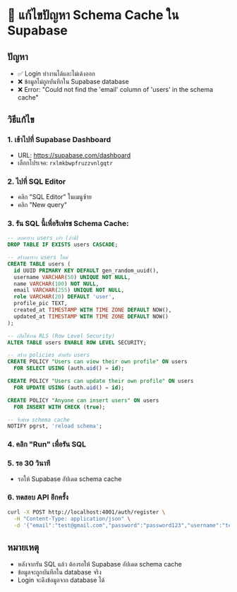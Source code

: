 # 🔧 แก้ไขปัญหา Schema Cache ใน Supabase

## ปัญหา
- ✅ Login ทำงานได้และไม่เด้งออก
- ❌ ข้อมูลไม่ถูกบันทึกใน Supabase database
- ❌ Error: "Could not find the 'email' column of 'users' in the schema cache"

## วิธีแก้ไข

### 1. เข้าไปที่ Supabase Dashboard
- URL: https://supabase.com/dashboard
- เลือกโปรเจค: `rxlmkbwpfruzzvnlgqtr`

### 2. ไปที่ SQL Editor
- คลิก "SQL Editor" ในเมนูซ้าย
- คลิก "New query"

### 3. รัน SQL นี้เพื่อรีเฟรช Schema Cache:

```sql
-- ลบตาราง users เก่า (ถ้ามี)
DROP TABLE IF EXISTS users CASCADE;

-- สร้างตาราง users ใหม่
CREATE TABLE users (
  id UUID PRIMARY KEY DEFAULT gen_random_uuid(),
  username VARCHAR(50) UNIQUE NOT NULL,
  name VARCHAR(100) NOT NULL,
  email VARCHAR(255) UNIQUE NOT NULL,
  role VARCHAR(20) DEFAULT 'user',
  profile_pic TEXT,
  created_at TIMESTAMP WITH TIME ZONE DEFAULT NOW(),
  updated_at TIMESTAMP WITH TIME ZONE DEFAULT NOW()
);

-- เปิดใช้งาน RLS (Row Level Security)
ALTER TABLE users ENABLE ROW LEVEL SECURITY;

-- สร้าง policies สำหรับ users
CREATE POLICY "Users can view their own profile" ON users
  FOR SELECT USING (auth.uid() = id);

CREATE POLICY "Users can update their own profile" ON users
  FOR UPDATE USING (auth.uid() = id);

CREATE POLICY "Anyone can insert users" ON users
  FOR INSERT WITH CHECK (true);

-- รีเฟรช schema cache
NOTIFY pgrst, 'reload schema';
```

### 4. คลิก "Run" เพื่อรัน SQL

### 5. รอ 30 วินาที
- รอให้ Supabase อัปเดต schema cache

### 6. ทดสอบ API อีกครั้ง
```bash
curl -X POST http://localhost:4001/auth/register \
  -H "Content-Type: application/json" \
  -d '{"email":"test@gmail.com","password":"password123","username":"testuser","name":"Test User"}'
```

## หมายเหตุ
- หลังจากรัน SQL แล้ว ต้องรอให้ Supabase อัปเดต schema cache
- ข้อมูลจะถูกบันทึกใน database จริง
- Login จะดึงข้อมูลจาก database ได้
